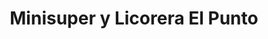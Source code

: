 ---
title: "Minisuper y Licorera El Punto"
url: /pejibaye/minisuper-y-licorera-el-punto/
shop: Supermarkt
---